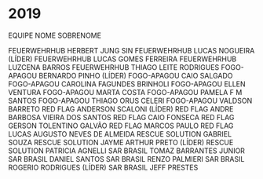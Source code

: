 # 2019

EQUIPE      	NOME 	    SOBRENOME

FEUERWEHRHUB	HERBERT JUNG	SIN
FEUERWEHRHUB	LUCAS	NOGUEIRA (LÍDER)
FEUERWEHRHUB	LUCAS	GOMES FERREIRA
FEUERWEHRHUB	LUZCENA	BARROS
FEUERWEHRHUB	THIAGO	LEITE RODRIGUES
FOGO-APAGOU	BERNARDO	PINHO (LÍDER)
FOGO-APAGOU	CAIO	SALGADO
FOGO-APAGOU	CAROLINA	FAGUNDES BRINHOLI
FOGO-APAGOU	ELLEN	VENTURA
FOGO-APAGOU	MARTA	COSTA
FOGO-APAGOU	PAMELA F M	SANTOS
FOGO-APAGOU	THIAGO	ORUS CELERI
FOGO-APAGOU	VALDSON	BARRETO
RED FLAG	ANDERSON	SCALONI (LÍDER)
RED FLAG	ANDRE 	BARBOSA VIEIRA DOS SANTOS
RED FLAG	CAIO	FONSECA
RED FLAG	GERSON TOLENTINO	GALVÃO
RED FLAG	MARCOS	PAULO
RED FLAG	LUCAS	AUGUSTO NEVES DE ALMEIDA
RESCUE SOLUTION	GABRIEL 	SOUZA
RESCUE SOLUTION	JAYME	ARTHUR PRETO (LÍDER)
RESCUE SOLUTION	PATRICIA	AGNELLI
SAR BRASIL	TOMAZ	BARRANTES JUNIOR
SAR BRASIL	DANIEL	SANTOS
SAR BRASIL	RENZO	PALMIERI
SAR BRASIL	ROGERIO	RODRIGUES (LÍDER)
SAR BRASIL	JEFF	PRESTES
